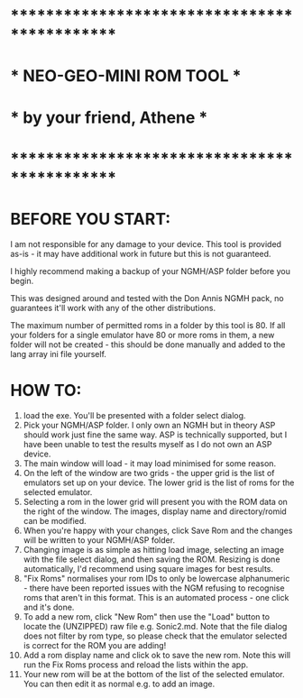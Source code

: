 # ********************************************
# *	         NEO-GEO-MINI ROM TOOL	         *
# *	        by your friend, Athene		       *
# ********************************************

# BEFORE YOU START:

I am not responsible for any damage to your device. This tool is provided as-is - it may have additional work in future but this is not guaranteed.

I highly recommend making a backup of your NGMH/ASP folder before you begin. 

This was designed around and tested with the Don Annis NGMH pack, no guarantees it'll work with any of the other distributions.

The maximum number of permitted roms in a folder by this tool is 80. If all your folders for a single emulator have 80 or more roms in them, a new folder will not be created - this should be done manually and added to the lang array ini file yourself.

# HOW TO:

1. load the exe. You'll be presented with a folder select dialog.
2. Pick your NGMH/ASP folder. I only own an NGMH but in theory ASP should work just fine the same way. ASP is technically supported, but I have been unable to test the results myself as I do not own an ASP device.
3. The main window will load - it may load minimised for some reason. 
4. On the left of the window are two grids - the upper grid is the list of emulators set up on your device. The lower grid is the list of roms for the selected emulator.
5. Selecting a rom in the lower grid will present you with the ROM data on the right of the window. The images, display name and directory/romid can be modified.
6. When you're happy with your changes, click Save Rom and the changes will be written to your NGMH/ASP folder.
7. Changing image is as simple as hitting load image, selecting an image with the file select dialog, and then saving the ROM. Resizing is done automatically, I'd recommend using square images for best results.
8. "Fix Roms" normalises your rom IDs to only be lowercase alphanumeric - there have been reported issues with the NGM refusing to recognise roms that aren't in this format. This is an automated process - one click and it's done.
9. To add a new rom, click "New Rom" then use the "Load" button to locate the (UNZIPPED) raw file e.g. Sonic2.md. Note that the file dialog does not filter by rom type, so please check that the emulator selected is correct for the ROM you are adding!
10. Add a rom display name and click ok to save the new rom. Note this will run the Fix Roms process and reload the lists within the app.
11. Your new rom will be at the bottom of the list of the selected emulator. You can then edit it as normal e.g. to add an image.
